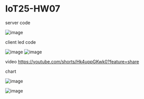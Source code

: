 # IoT25-HW07

server code

![image](https://github.com/user-attachments/assets/e59789d1-20c6-4bd1-8e50-dd36990545d0)

client led code

![image](https://github.com/user-attachments/assets/1e39e6c4-536e-47e5-8dfd-178dcfb682a3)
![image](https://github.com/user-attachments/assets/967dac6b-a37a-4070-8afb-3c033b59c4be)


video
https://youtube.com/shorts/Hk4uppGKwk0?feature=share

chart

![image](https://github.com/user-attachments/assets/16c981d7-ca80-4490-8e37-b4c480569aeb)

![image](https://github.com/user-attachments/assets/819a6919-969f-4cc2-8135-1f9b069248d5)
